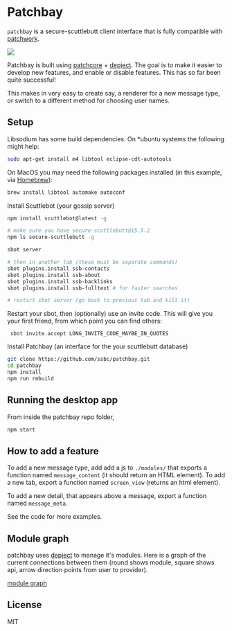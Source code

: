 # Patchbay

`patchbay` is a secure-scuttlebutt client interface that is fully compatible with [patchwork](https://github.com/ssbc/patchwork).

![](./screenshot.png)

Patchbay is built using [patchcore](https://github.com/ssbc/patchcore) + [depject](https://github.com/dominictarr/depject). The goal is to make it easier to develop new features, and enable or disable features. This has so far been quite successful!

This makes in very easy to create say, a renderer for a new message type, or switch to a different method for choosing user names.


## Setup

Libsodium has some build dependencies. On *ubuntu systems the following might help:

```sh
sudo apt-get install m4 libtool eclipse-cdt-autotools
```

On MacOS you may need the following packages installed (in this example, via [Homebrew](https://brew.sh/)):
```sh
brew install libtool automake autoconf
```

Install Scuttlebot (your gossip server)

```sh
npm install scuttlebot@latest -g

# make sure you have secure-scuttlebutt@15.5.2
npm ls secure-scuttlebutt -g

sbot server

# then in another tab (these must be separate commands)
sbot plugins.install ssb-contacts
sbot plugins.install ssb-about
sbot plugins.install ssb-backlinks
sbot plugins.install ssb-fulltext # for faster searches

# restart sbot server (go back to previous tab and kill it)
```

Restart your sbot, then (optionally) use an invite code. This will give you your first friend, from which point you can find others:
```
 sbot invite.accept LONG_INVITE_CODE_MAYBE_IN_QUOTES
```

Install Patchbay (an interface for the your scuttlebutt database)

```sh
git clone https://github.com/ssbc/patchbay.git
cd patchbay
npm install
npm run rebuild
```


## Running the desktop app

From inside the patchbay repo folder, 

```sh
npm start
```

## How to add a feature

To add a new message type, add add a js to `./modules/` that exports a function named `message_content` (it should return an HTML element). To add a new tab, export a function named `screen_view` (returns an html element).

To add a new detail, that appears above a message, export a function named `message_meta`.

See the code for more examples.


## Module graph

patchbay uses [depject](http://github.com/dominictarr/depject) to manage it's modules. Here is a graph of the current connections between them (round shows module, square shows api, arrow direction points from user to provider).

[module graph](./graph.svg)


## License

MIT


